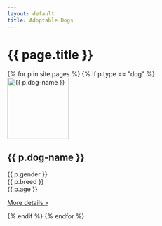 ```yaml
---
layout: default
title: Adoptable Dogs
---
```

<div class="container marketing">
  <h1>{{ page.title }}</h1>
  <div class="row">
    {% for p in site.pages %}
      {% if p.type == "dog" %}
        <div class="col-lg-4">
          <a href="{{ p.url }}"><img class="img-circle hover-zoom" src="{{ p.images[0] }}" alt="{{ p.dog-name }}" width="140" height="140"></a>
          <h2>{{ p.dog-name }}</h2>
          <p>
            {{ p.gender }}<br />
            {{ p.breed }}<br />
            {{ p.age }}
          </p>
          <p><a class="btn btn-default" href="{{ p.url }}" role="button">More details &raquo;</a></p>
        </div><!-- /.col-lg-4 -->
      {% endif %}
    {% endfor %}
  </div><!-- /.row -->
</div><!-- /.container -->
